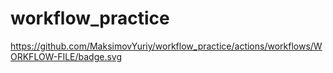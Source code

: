 # workflow_practice
https://github.com/MaksimovYuriy/workflow_practice/actions/workflows/WORKFLOW-FILE/badge.svg